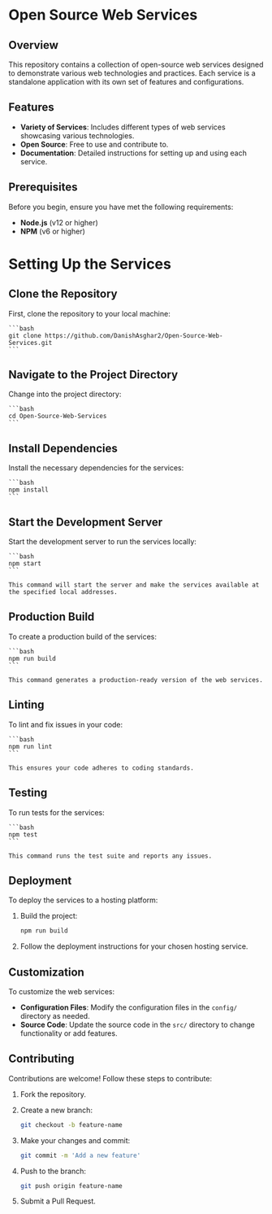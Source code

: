 # Open Source Web Services

## Overview

This repository contains a collection of open-source web services designed to demonstrate various web technologies and practices. Each service is a standalone application with its own set of features and configurations.

## Features

- **Variety of Services**: Includes different types of web services showcasing various technologies.
- **Open Source**: Free to use and contribute to.
- **Documentation**: Detailed instructions for setting up and using each service.

## Prerequisites

Before you begin, ensure you have met the following requirements:

- **Node.js** (v12 or higher)
- **NPM** (v6 or higher)

# Setting Up the Services

## Clone the Repository

First, clone the repository to your local machine:

    ```bash
    git clone https://github.com/DanishAsghar2/Open-Source-Web-Services.git
    ```

## Navigate to the Project Directory

Change into the project directory:

    ```bash
    cd Open-Source-Web-Services
    ```

## Install Dependencies

Install the necessary dependencies for the services:

    ```bash
    npm install
    ```

## Start the Development Server

Start the development server to run the services locally:

    ```bash
    npm start
    ```

    This command will start the server and make the services available at the specified local addresses.

## Production Build

To create a production build of the services:

    ```bash
    npm run build
    ```

    This command generates a production-ready version of the web services.

## Linting

To lint and fix issues in your code:

    ```bash
    npm run lint
    ```

    This ensures your code adheres to coding standards.

## Testing

To run tests for the services:

    ```bash
    npm test
    ```

    This command runs the test suite and reports any issues.

## Deployment

To deploy the services to a hosting platform:

1. Build the project:

    ```bash
    npm run build
    ```

2. Follow the deployment instructions for your chosen hosting service.

## Customization

To customize the web services:

- **Configuration Files**: Modify the configuration files in the `config/` directory as needed.
- **Source Code**: Update the source code in the `src/` directory to change functionality or add features.

## Contributing

Contributions are welcome! Follow these steps to contribute:

1. Fork the repository.

2. Create a new branch:

    ```bash
    git checkout -b feature-name
    ```

3. Make your changes and commit:

    ```bash
    git commit -m 'Add a new feature'
    ```

4. Push to the branch:

    ```bash
    git push origin feature-name
    ```

5. Submit a Pull Request.
